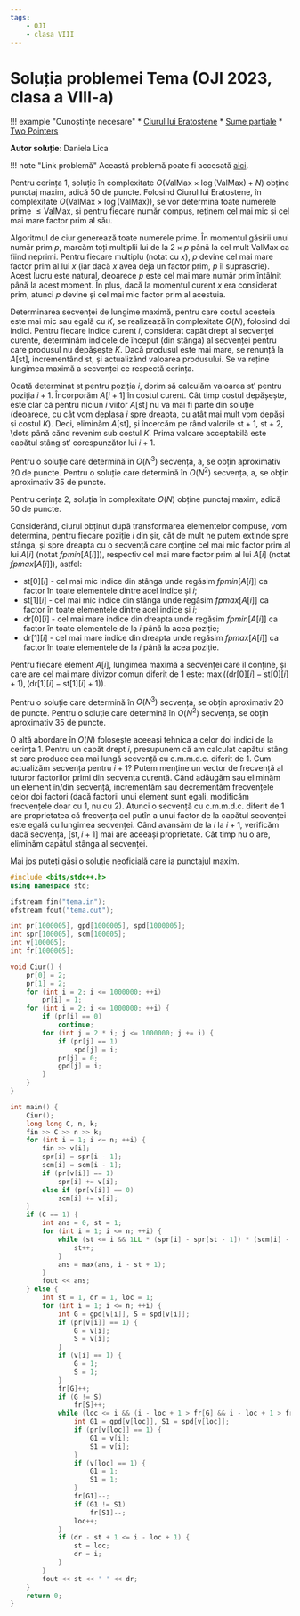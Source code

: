 ```yaml
---
tags:
    - OJI
    - clasa VIII
---
```


# Soluția problemei Tema (OJI 2023, clasa a VIII-a)

!!! example "Cunoștințe necesare"
    * [Ciurul lui Eratostene](https://edu.roalgo.ro/usor/sieve/)
    * [Sume parțiale](https://edu.roalgo.ro/usor/partial-sums/)
    * [Two Pointers](https://edu.roalgo.ro/mediu/two-pointers/)

**Autor soluție**: Daniela Lica

!!! note "Link problemă"
    Această problemă poate fi accesată [aici](https://kilonova.ro/problems/516/).

Pentru cerința $1$, soluție în complexitate $O(\text{ValMax} \times \log(\text{ValMax}) + N)$ obține punctaj maxim, adică 50 de puncte. Folosind Ciurul lui Eratostene, în complexitate $O(\text{ValMax} \times \log(\text{ValMax}))$, se vor determina toate numerele prime $\leq \text{ValMax}$, și pentru fiecare număr compus, reținem cel mai mic și cel mai mare factor prim al său.

Algoritmul de ciur generează toate numerele prime. În momentul găsirii unui număr prim
$p$, marcăm toți multiplii lui de la $2 \times p$ până la cel mult ValMax ca fiind neprimi. Pentru fiecare multiplu (notat cu $x$), $p$ devine cel mai mare factor prim al lui $x$ (iar dacă $x$ avea deja un factor prim, $p$ îl suprascrie). Acest lucru este natural, deoarece $p$ este cel mai mare număr prim întâlnit până la acest moment. În plus, dacă la momentul curent $x$ era considerat prim, atunci $p$ devine și cel mai mic factor prim al acestuia.

Determinarea secvenței de lungime maximă, pentru care costul acesteia este mai mic sau
egală cu $K$, se realizează în complexitate $O(N)$, folosind doi indici. Pentru fiecare indice curent $i$, considerat capăt drept al secvenței curente, determinăm indicele de început (din stânga) al secvenței pentru care produsul nu depășește $K$. Dacă produsul este mai mare, se renunță la $A[\text{st}]$, incrementând $\text{st}$, și actualizând valoarea produsului. Se va reține lungimea maximă a secvenței ce respectă cerința.

Odată determinat $\text{st}$ pentru poziția $i$, dorim să calculăm valoarea $\text{st}'$ pentru poziția $i + 1$. Încorporăm $A[i +1]$ în costul curent. Cât timp costul depășește, este clar că pentru niciun $i$ viitor $A[\text{st}]$ nu va mai fi parte din soluție (deoarece, cu cât vom deplasa $i$ spre dreapta, cu atât mai mult vom depăși și costul $K$). Deci, eliminăm $A[\text{st}]$, și încercăm pe rând valorile $\text{st} + 1$, $\text{st} + 2$, \dots până cănd revenim sub costul $K$. Prima valoare acceptabilă este capătul stâng $\text{st}'$ corespunzător lui $i + 1$.

Pentru o soluție care determină în $O(N^3)$ secvența, a, se obțin aproximativ $20$ de puncte.
Pentru o soluție care determină în $O(N^2)$ secvența, a, se obțin aproximativ $35$ de puncte.

Pentru cerința $2$, soluția în complexitate $O(N)$ obține punctaj maxim, adică 50 de puncte.

Considerând, ciurul obținut după transformarea elementelor compuse, vom determina, pentru fiecare poziție $i$ din șir, cât de mult ne putem extinde spre stânga, și spre dreapta cu o secvență care conține cel mai mic factor prim al lui $A[i]$ (notat $fpmin[A[i]]$), respectiv cel mai mare factor prim al lui $A[i]$ (notat $fpmax[A[i]]$), astfel:

* $\text{st}[0][i]$ - cel mai mic indice din stânga unde regăsim $fpmin[A[i]]$ ca factor în toate elementele dintre acel indice și $i$;
* $\text{st}[1][i]$ - cel mai mic indice din stânga unde regăsim $fpmax[A[i]]$ ca factor în toate elementele dintre acel indice și $i$;
* $\text{dr}[0][i]$ - cel mai mare indice din dreapta unde regăsim $fpmin[A[i]]$ ca factor în toate elementele de la $i$ până la acea poziție;
* $\text{dr}[1][i]$ - cel mai mare indice din dreapta unde regăsim $fpmax[A[i]]$ ca factor în toate elementele de la $i$ până la acea poziție.

Pentru fiecare element $A[i]$, lungimea maximă a secvenței care îl conține, și care are cel mai mare divizor comun diferit de 1 este: $\max((\text{dr}[0][i] - \text{st}[0][i] + 1), (\text{dr}[1][i] - \text{st}[1][i] + 1))$.

Pentru o soluție care determină în $O(N^3)$ secvența, se obțin aproximativ 20 de puncte.
Pentru o soluție care determină în $O(N^2)$ secvența, se obțin aproximativ 35 de puncte.

O altă abordare în $O(N)$ folosește aceeași tehnica a celor doi indici de la cerința 1. Pentru un capăt drept $i$, presupunem că am calculat capătul stâng $\text{st}$ care produce cea mai lungă secvență cu c.m.m.d.c. diferit de $1$. Cum actualizăm secvența pentru $i + 1$? Putem menține un vector de frecvență al tuturor factorilor primi din secvența curentă. Când adăugăm sau eliminăm un element în/din secvență, incrementăm sau decrementăm frecvențele celor doi factori (dacă factorii unui element sunt egali, modificăm frecvențele doar cu $1$, nu cu $2$). Atunci o secvență cu c.m.m.d.c. diferit de $1$ are proprietatea că frecvența cel putîn a unui factor de la capătul secvenței este egală cu lungimea secvenței. Când avansăm de la $i$ la $i + 1$, verificăm dacă secvența, $[\text{st}, i + 1]$ mai are aceeași proprietate. Cât timp nu o are, eliminăm capătul stânga al secvenței.

Mai jos puteți găsi o soluție neoficială care ia punctajul maxim.

```cpp
#include <bits/stdc++.h>
using namespace std;

ifstream fin("tema.in");
ofstream fout("tema.out");

int pr[1000005], gpd[1000005], spd[1000005];
int spr[100005], scm[100005];
int v[100005];
int fr[1000005];

void Ciur() {
    pr[0] = 2;
    pr[1] = 2;
    for (int i = 2; i <= 1000000; ++i)
        pr[i] = 1;
    for (int i = 2; i <= 1000000; ++i) {
        if (pr[i] == 0)
            continue;
        for (int j = 2 * i; j <= 1000000; j += i) {
            if (pr[j] == 1)
                spd[j] = i;
            pr[j] = 0;
            gpd[j] = i;
        }
    }
}

int main() {
    Ciur();
    long long C, n, k;
    fin >> C >> n >> k;
    for (int i = 1; i <= n; ++i) {
        fin >> v[i];
        spr[i] = spr[i - 1];
        scm[i] = scm[i - 1];
        if (pr[v[i]] == 1)
            spr[i] += v[i];
        else if (pr[v[i]] == 0)
            scm[i] += v[i];
    }
    if (C == 1) {
        int ans = 0, st = 1;
        for (int i = 1; i <= n; ++i) {
            while (st <= i && 1LL * (spr[i] - spr[st - 1]) * (scm[i] - scm[st - 1]) > k) {
                st++;
            }
            ans = max(ans, i - st + 1);
        }
        fout << ans;
    } else {
        int st = 1, dr = 1, loc = 1;
        for (int i = 1; i <= n; ++i) {
            int G = gpd[v[i]], S = spd[v[i]];
            if (pr[v[i]] == 1) {
                G = v[i];
                S = v[i];
            }
            if (v[i] == 1) {
                G = 1;
                S = 1;
            }
            fr[G]++;
            if (G != S)
                fr[S]++;
            while (loc <= i && (i - loc + 1 > fr[G] && i - loc + 1 > fr[S])) {
                int G1 = gpd[v[loc]], S1 = spd[v[loc]];
                if (pr[v[loc]] == 1) {
                    G1 = v[i];
                    S1 = v[i];
                }
                if (v[loc] == 1) {
                    G1 = 1;
                    S1 = 1;
                }
                fr[G1]--;
                if (G1 != S1)
                    fr[S1]--;
                loc++;
            }
            if (dr - st + 1 <= i - loc + 1) {
                st = loc;
                dr = i;
            }
        }
        fout << st << ' ' << dr;
    }
    return 0;
}
```